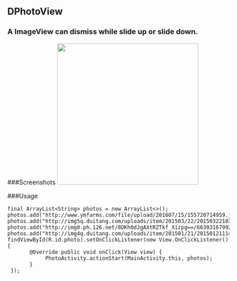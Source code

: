 ## DPhotoView

### A ImageView can dismiss while slide up or slide down.

###Screenshots
<img src="screenshots/1.gif" width="320" />

###Usage

```
final ArrayList<String> photos = new ArrayList<>();
photos.add("http://www.ymfarms.com/file/upload/201607/15/155720714959.jpg");
photos.add("http://img5q.duitang.com/uploads/item/201503/22/20150322103113_vAf2s.thumb.700_0.jpeg");
photos.add("http://img0.ph.126.net/8DKh0dJgAXtRZTkf_Xizpg==/6630316799257554651.jpg");
photos.add("http://img4q.duitang.com/uploads/item/201501/21/20150121114739_GNNj2.jpeg");
findViewById(R.id.photo).setOnClickListener(new View.OnClickListener() {
       @Override public void onClick(View view) {
            PhotoActivity.actionStart(MainActivity.this, photos);
       }
 });
```